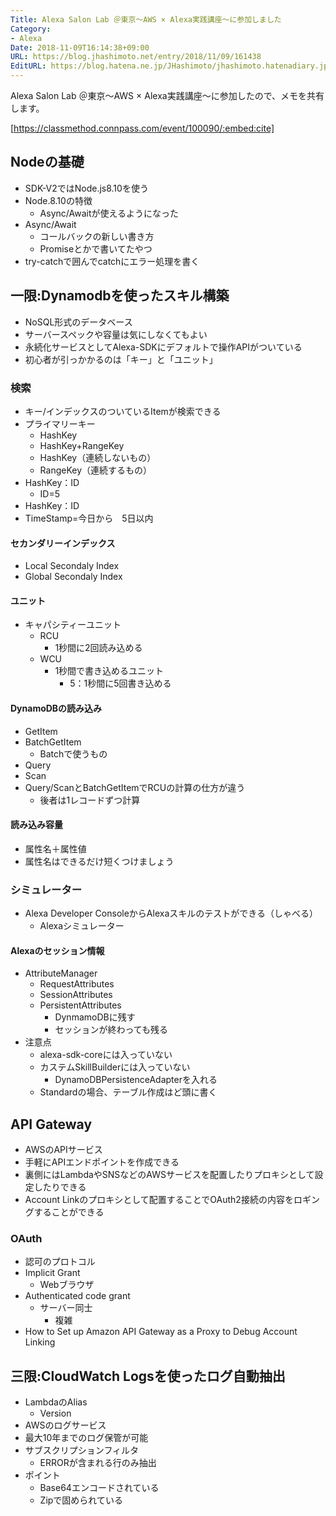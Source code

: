 ```yaml
---
Title: Alexa Salon Lab ＠東京〜AWS × Alexa実践講座〜に参加しました
Category:
- Alexa
Date: 2018-11-09T16:14:38+09:00
URL: https://blog.jhashimoto.net/entry/2018/11/09/161438
EditURL: https://blog.hatena.ne.jp/JHashimoto/jhashimoto.hatenadiary.jp/atom/entry/10257846132666756299
---
```


Alexa Salon Lab ＠東京〜AWS × Alexa実践講座〜に参加したので、メモを共有します。


[https://classmethod.connpass.com/event/100090/:embed:cite]



<!-- more -->

## Nodeの基礎
* SDK-V2ではNode.js8.10を使う
* Node.8.10の特徴
    * Async/Awaitが使えるようになった
* Async/Await
    * コールバックの新しい書き方
    * Promiseとかで書いてたやつ
* try-catchで囲んでcatchにエラー処理を書く

## 一限:Dynamodbを使ったスキル構築
* NoSQL形式のデータベース
* サーバースペックや容量は気にしなくてもよい
* 永続化サービスとしてAlexa-SDKにデフォルトで操作APIがついている
* 初心者が引っかかるのは「キー」と「ユニット」

### 検索
* キー/インデックスのついているItemが検索できる
* プライマリーキー
    * HashKey
    * HashKey+RangeKey
    * HashKey（連続しないもの）
    * RangeKey（連続するもの）
* HashKey：ID
    * ID=5
* HashKey：ID
* TimeStamp=今日から　5日以内

#### セカンダリーインデックス
* Local Secondaly Index
* Global Secondaly Index

#### ユニット
* キャパシティーユニット
    * RCU
        * 1秒間に2回読み込める
    * WCU
        * 1秒間で書き込めるユニット
            * 5：1秒間に5回書き込める

#### DynamoDBの読み込み
* GetItem
* BatchGetItem
    * Batchで使うもの
* Query
* Scan
* Query/ScanとBatchGetItemでRCUの計算の仕方が違う
    * 後者は1レコードずつ計算

#### 読み込み容量
* 属性名＋属性値
* 属性名はできるだけ短くつけましょう

### シミュレーター
* Alexa Developer ConsoleからAlexaスキルのテストができる（しゃべる）
    * Alexaシミュレーター

#### Alexaのセッション情報
* AttributeManager
    * RequestAttributes
    * SessionAttributes
    * PersistentAttributes
        * DynmamoDBに残す
        * セッションが終わっても残る
* 注意点
    * alexa-sdk-coreには入っていない
    * カステムSkillBuilderには入っていない
        * DynamoDBPersistenceAdapterを入れる
    * Standardの場合、テーブル作成はど頭に書く
  
## API Gateway
* AWSのAPIサービス
* 手軽にAPIエンドポイントを作成できる
* 裏側にはLambdaやSNSなどのAWSサービスを配置したりプロキシとして設定したりできる
* Account Linkのプロキシとして配置することでOAuth2接続の内容をロギングすることができる
  
### OAuth
* 認可のプロトコル
* Implicit Grant
    * Webブラウザ
* Authenticated code grant
    * サーバー同士
        * 複雑
* How to Set up Amazon API Gateway as a Proxy to Debug Account Linking

## 三限:CloudWatch Logsを使ったログ自動抽出
* LambdaのAlias
    * Version
* AWSのログサービス
* 最大10年までのログ保管が可能
* サブスクリプションフィルタ
    * ERRORが含まれる行のみ抽出
* ポイント
    * Base64エンコードされている
    * Zipで固められている


